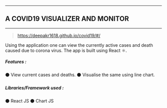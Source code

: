 
------------



## A COVID19 VISUALIZER AND MONITOR

------------



> https://deepakr1618.github.io/covid19/#/


Using the application one can view the currently active cases and  death caused due to corona virus. The app is built using React ⚛️.

##### Features :

⚫ View current cases and deaths.
⚫ Visualise the same using line chart.

##### Libraries/Framework used :
⚫  React JS
⚫  Chart JS
